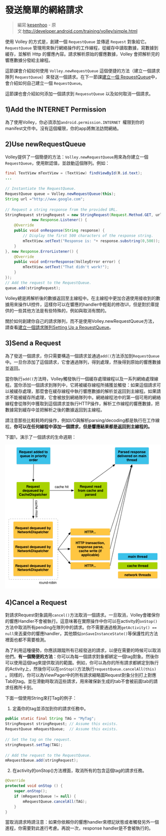# 發送簡單的網絡請求

> 編寫:[kesenhoo](https://github.com/kesenhoo) - 原文:<http://developer.android.com/training/volley/simple.html>

使用 Volley 的方式是，創建一個 `RequestQueue` 並傳遞 `Request` 對象給它。`RequestQueue` 管理用來執行網絡操作的工作線程，從緩存中讀取數據，寫數據到緩存，並解析 Http 的響應內容。請求解析原始的響應數據，Volley 會把解析完的響應數據分發給主線程。

這節課會介紹如何使用 `Volley.newRequestQueue` 這個便捷的方法（建立一個請求隊列 `RequestQueue`）來發送一個請求。在下一節課[建立一個 RequestQueue](request-queue.html)中，會介紹如何自己建立一個 `RequestQueue`。

這節課也會介紹如何添加一個請求到 `RequesutQueue` 以及如何取消一個請求。

## 1)Add the INTERNET Permission

為了使用Volley，你必須添加`android.permission.INTERNET `權限到你的manifest文件中。沒有這個權限，你的app將無法訪問網絡。

## 2)Use newRequestQueue

Volley提供了一個簡便的方法：`Volley.newRequestQueue`用來為你建立一個`RequestQueue`，使用默認值，並啟動這個隊列。例如：

```java
final TextView mTextView = (TextView) findViewById(R.id.text);
...

// Instantiate the RequestQueue.
RequestQueue queue = Volley.newRequestQueue(this);
String url ="http://www.google.com";

// Request a string response from the provided URL.
StringRequest stringRequest = new StringRequest(Request.Method.GET, url,
            new Response.Listener() {
    @Override
    public void onResponse(String response) {
        // Display the first 500 characters of the response string.
        mTextView.setText("Response is: "+ response.substring(0,500));
    }
}, new Response.ErrorListener() {
    @Override
    public void onErrorResponse(VolleyError error) {
        mTextView.setText("That didn't work!");
    }
});
// Add the request to the RequestQueue.
queue.add(stringRequest);
```

Volley總是將解析後的數據返回至主線程中。在主線程中更加合適使用接收到的數據用來操作UI控件，這樣你可以在響應的handler中輕鬆的修改UI，但是對於庫提供的一些其他方法是有些特殊的，例如與取消有關的。

關於如何創建你自己的請求隊列，而不是使用Volley.newRequestQueue方法，請查看[建立一個請求隊列Setting Up a RequestQueue](request-queue.html)。

## 3)Send a Request

為了發送一個請求，你只需要構造一個請求並通過`add()`方法添加到`RequestQueue`中。一旦你添加了這個請求，它會通過隊列，得到處理，然後得到原始的響應數據並返回。

當你執行`add()`方法時，Volley觸發執行一個緩存處理線程以及一系列網絡處理線程。當你添加一個請求到隊列中，它將被緩存線程所捕獲並觸發：如果這個請求可以被緩存處理，那麼會在緩存線程中執行響應數據的解析並返回到主線程。如果請求不能被緩存所處理，它會被放到網絡隊列中。網絡線程池中的第一個可用的網絡線程會從隊列中獲取到這個請求並執行HTTP操作，解析工作線程的響應數據，把數據寫到緩存中並把解析之後的數據返回到主線程。

請注意那些比較耗時的操作，例如I/O與解析parsing/decoding都是執行在工作線程。**你可以在任何線程中添加一個請求，但是響應結果都是返回到主線程的。**

下圖1，演示了一個請求的生命週期：

![volley-request](volley-request.png)

## 4)Cancel a Request

對請求Request對象調用`cancel()`方法取消一個請求。一旦取消，Volley會確保你的響應Handler不會被執行。這意味著在實際操作中你可以在activity的`onStop()`方法中取消所有pending在隊列中的請求。你不需要通過檢測`getActivity() == null`來丟棄你的響應handler，其他類似`onSaveInstanceState()`等保護性的方法裡面也都不需要檢測。

為了利用這種優勢，你應該跟蹤所有已經發送的請求，以便在需要的時候可以取消他們。**有一個簡便的方法**：你可以為每一個請求對象都綁定一個tag對象。然後你可以使用這個tag來提供取消的範圍。例如，你可以為你的所有請求都綁定到執行的Activity上，然後你可以在`onStop()`方法執行`requestQueue.cancelAll(this)` 。同樣的，你可以為ViewPager中的所有請求縮略圖Request對象分別打上對應Tab的tag。並在滑動時取消這些請求，用來確保新生成的tab不會被前面tab的請求任務所卡到。

下面一個使用String來打Tag的例子：

1. 定義你的tag並添加到你的請求任務中。

```java
public static final String TAG = "MyTag";
StringRequest stringRequest; // Assume this exists.
RequestQueue mRequestQueue;  // Assume this exists.

// Set the tag on the request.
stringRequest.setTag(TAG);

// Add the request to the RequestQueue.
mRequestQueue.add(stringRequest);
```

2. 在activity的onStop()方法裡面，取消所有的包含這個tag的請求任務。

```java
@Override
protected void onStop () {
    super.onStop();
    if (mRequestQueue != null) {
        mRequestQueue.cancelAll(TAG);
    }
}
```

當取消請求時請注意：如果你依賴你的響應handler來標記狀態或者觸發另外一個進程，你需要對此進行考慮。再說一次，response handler是不會被執行的。


